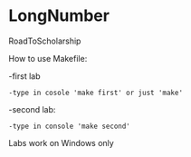# LongNumber
RoadToScholarship

How to use Makefile:

-first lab

    -type in cosole 'make first' or just 'make'

-second lab:

    -type in console 'make second'

Labs work on Windows only
